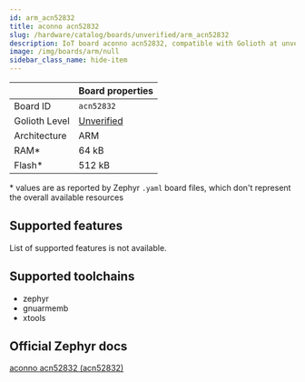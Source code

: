 ```yaml
---
id: arm_acn52832
title: aconno acn52832
slug: /hardware/catalog/boards/unverified/arm_acn52832
description: IoT board aconno acn52832, compatible with Golioth at unverified level.
image: /img/boards/arm/null
sidebar_class_name: hide-item
---
```


[//]: # (This is an auto-generated file, do not edit! Changes to it will be lost upon re-generation)



|                | Board properties     |
| -------------  | -------------------- |
| Board ID       | `acn52832` |
| Golioth Level  | [Unverified](/hardware#unverified-boards) |
| Architecture   | ARM |
| RAM*           | 64 kB |
| Flash*         | 512 kB |

\* values are as reported by Zephyr `.yaml` board files, which don't represent the overall available resources



## Supported features

List of supported features is not available.

## Supported toolchains

* zephyr
* gnuarmemb
* xtools

## Official Zephyr docs

[aconno acn52832 (acn52832)](https://docs.zephyrproject.org/latest/boards/arm/acn52832/doc/index.html)
